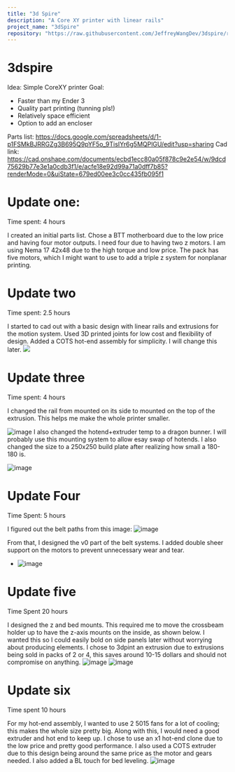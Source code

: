 ```yaml
---
title: "3d Spire"
description: "A Core XY printer with linear rails"
project_name: "3dSpire"
repository: "https://raw.githubusercontent.com/JeffreyWangDev/3dspire/refs/heads/main/design.md"
---
```

# 3dspire

Idea: Simple CoreXY printer
Goal:
- Faster than my Ender 3
- Quality part printing (tunning pls!)
- Relatively space efficient
- Option to add an encloser 

Parts list:
https://docs.google.com/spreadsheets/d/1-p1FSMkBJRRGZg3B695Q9pYF5o_9TisIYr6g5MQPlGU/edit?usp=sharing
Cad link:
https://cad.onshape.com/documents/ecbd1ecc80a05f878c9e2e54/w/9dcd75629b77e3e1a0cdb3f1/e/acfe18e92d99a71a0dff7b85?renderMode=0&uiState=679ed00ee3c0cc435fb095f1


# Update one:
Time spent: 4 hours

I created an initial parts list. Chose a BTT motherboard due to the low price and having four motor outputs. I need four due to having two z motors. I am using Nema 17 42x48 due to the high torque and low price. The pack has five motors, which I might want to use to add a triple z system for nonplanar printing. 

# Update two
Time spent: 2.5 hours

I started to cad out with a basic design with linear rails and extrusions for the motion system. Used 3D printed joints for low cost and flexibility of design. Added a COTS hot-end assembly for simplicity. I will change this later. 
![](https://cloud-4adfs32od-hack-club-bot.vercel.app/0image.png)



# Update three
Time spent: 4 hours

I changed the rail from mounted on its side to mounted on the top of the extrusion. This helps me make the whole printer smaller.

![image](https://github.com/user-attachments/assets/7102418d-f17d-4d8b-a479-e3aab53bb22d)
I also changed the hotend+extruder temp to a dragon bunner. I will probably use this mounting system to allow esay swap of hotends. I also changed the size to a 250x250 build plate after realizing how small a 180-180 is. 

![image](https://github.com/user-attachments/assets/6f468370-7b79-4f1d-bccf-cf5dfd8e3456)


# Update Four
Time Spent: 5 hours

I figured out the belt paths from this image:
![image](https://github.com/user-attachments/assets/476c0db7-1e39-497a-9d4c-de7377b1bf9b)


From that, I designed the v0 part of the belt systems. I added double sheer support on the motors to prevent unnecessary wear and tear.
- ![image](https://github.com/user-attachments/assets/6a8ee717-8362-4d96-96f9-5bda1af1594a)


# Update five
Time Spent 20 hours

I designed the z and bed mounts. This required me to move the crossbeam holder up to have the z-axis mounts on the inside, as shown below. I wanted this so I could easily bold on side panels later without worrying about producing elements. I chose to 3dpint an extrusion due to extrusions being sold in packs of 2 or 4, this saves around 10-15 dollars and should not compromise on anything. 
![image](https://github.com/user-attachments/assets/05c2d015-01c6-4250-a13c-301b3e738d28)
![image](https://github.com/user-attachments/assets/b78480f5-720b-417a-ac1a-76ae9febead9)

# Update six
Time spent 10 hours

For my hot-end assembly, I wanted to use 2 5015 fans for a lot of cooling; this makes the whole size pretty big. Along with this, I would need a good extruder and hot end to keep up. I chose to use an x1 hot-end clone due to the low price and pretty good performance. I also used a COTS extruder due to this design being around the same price as the motor and gears needed. I also added a BL touch for bed leveling. 
![image](https://github.com/user-attachments/assets/a74bb44c-e01a-43f6-aac1-1c4fdf79a863)

